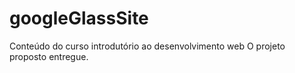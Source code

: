 # googleGlassSite
Conteúdo do curso introdutório ao desenvolvimento web 
O projeto proposto entregue.
